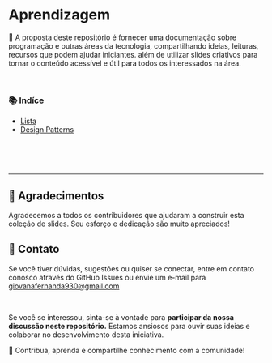 # Aprendizagem
📖 A proposta deste repositório é fornecer uma documentação sobre programação e outras áreas da tecnologia, compartilhando ideias, leituras, recursos que podem ajudar iniciantes. além de utilizar slides criativos para tornar o conteúdo acessível e útil para todos os interessados na área.

<br>

### **📚 Indíce**<br>
* [Lista](https://github.com/vannella/Aprendizagem/blob/main/Indices/Lista/Tipo1/Leitura.C.md)<br>
* [Design Patterns](https://github.com/vannella/Aprendizagem/blob/main/Indices/Design%20Patterns.md)<br>

<br>
<br>
<br>

---

## 🌟 Agradecimentos
Agradecemos a todos os contribuidores que ajudaram a construir esta coleção de slides. Seu esforço e dedicação são muito apreciados!

## 📧 Contato
Se você tiver dúvidas, sugestões ou quiser se conectar, entre em contato conosco através do GitHub Issues ou envie um e-mail para giovanafernanda930@gmail.com

<br>

Se você se interessou, sinta-se à vontade para **participar da nossa discussão neste repositório.** Estamos ansiosos para ouvir suas ideias e colaborar no desenvolvimento desta iniciativa.


🚀 Contribua, aprenda e compartilhe conhecimento com a comunidade! 




